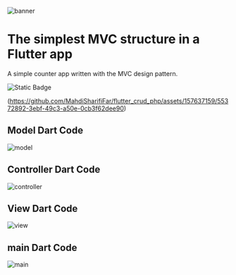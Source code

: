 
![banner](https://github.com/MahdiSharifiFar/flutter_crud_php/assets/157637159/a100233c-3159-490f-9033-ee3bb95de2da)
# The simplest MVC structure in a Flutter app

A simple counter app written with the MVC design pattern.

![Static Badge](https://img.shields.io/badge/Design_Pattern-MVC-blue)


(https://github.com/MahdiSharifiFar/flutter_crud_php/assets/157637159/55372892-3ebf-49c3-a50e-0cb3f62dee90)

## Model Dart Code
![model](https://github.com/MahdiSharifiFar/Flutter_CounterApp_MVC/assets/157637159/9a4c64ae-e73f-472f-86a0-edcf6f31e7f1)

## Controller Dart Code
![controller](https://github.com/MahdiSharifiFar/Flutter_CounterApp_MVC/assets/157637159/db0ff87f-b858-48b7-94ef-14e1de02e302)

## View Dart Code
![view](https://github.com/MahdiSharifiFar/Flutter_CounterApp_MVC/assets/157637159/9f6ed0a0-2ff0-4d35-90b0-e2acfa893f96)

## main Dart Code
![main](https://github.com/MahdiSharifiFar/Flutter_CounterApp_MVC/assets/157637159/8f091469-538a-41b1-b76e-d0beab29b1ad)
